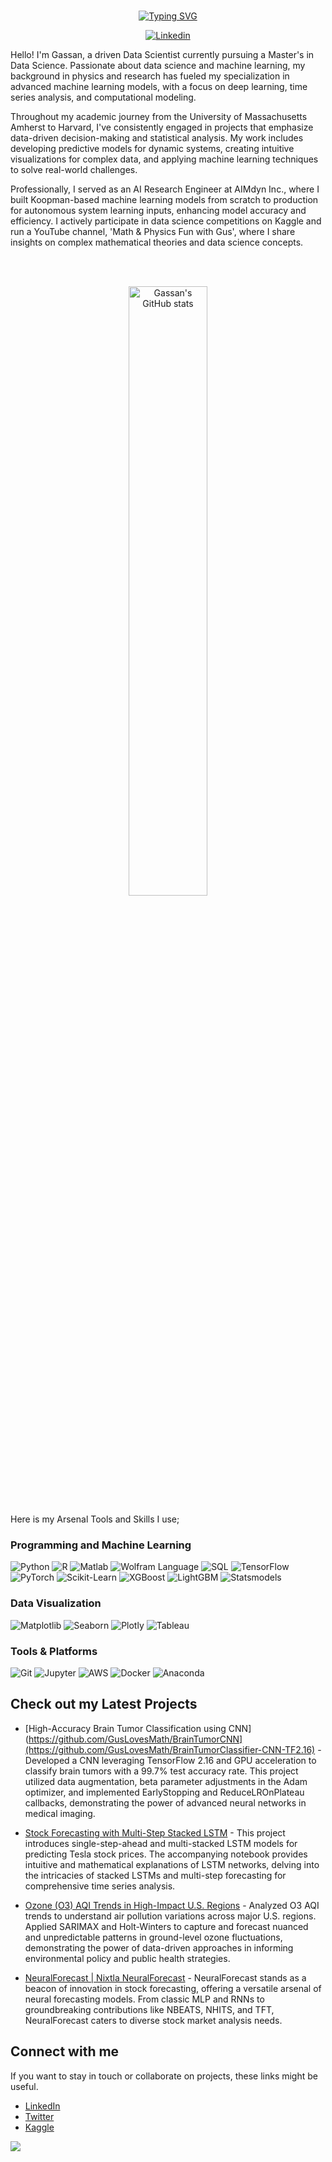 <br>

<p align="center">
<a href="https://github.com/GusLovesMath"><img src="https://readme-typing-svg.demolab.com?font=Roboto+Mono&size=60&pause=1500&color=FF6347&center=true&vCenter=true&width=700&lines=Hi+%F0%9F%91%8B!+I+am+Gus;Nice+to+meet+you!+Welcome+to+my+profile!" alt="Typing SVG" /></a>
</p>


<p align="center">
    <a href="https://www.linkedin.com/in/gassanyacteen/"><img alt="Linkedin" src="https://img.shields.io/badge/Linkedin-0A66C2?logo=Linkedin&logoColor=white"></a>
</p>

<p align="left">

Hello! I'm Gassan, a driven Data Scientist currently pursuing a Master's in Data Science. Passionate about data science and machine learning, my background in physics and research has fueled my specialization in advanced machine learning models, with a focus on deep learning, time series analysis, and computational modeling.

Throughout my academic journey from the University of Massachusetts Amherst to Harvard, I've consistently engaged in projects that emphasize data-driven decision-making and statistical analysis. My work includes developing predictive models for dynamic systems, creating intuitive visualizations for complex data, and applying machine learning techniques to solve real-world challenges.

Professionally, I served as an AI Research Engineer at AIMdyn Inc., where I built Koopman-based machine learning models from scratch to production for autonomous system learning inputs, enhancing model accuracy and efficiency. I actively participate in data science competitions on Kaggle and run a YouTube channel, 'Math & Physics Fun with Gus', where I share insights on complex mathematical theories and data science concepts.

</p>

<br>
<br>
<p align="center">
  <img width="50%" src="https://github-readme-stats-five-topaz-76.vercel.app/api?username=GusLovesMath&show_icons=true&theme=dark" alt="Gassan's GitHub stats"></img>
</p>

Here is my Arsenal Tools and Skills I use;

<h3 align="left">Programming and Machine Learning</h3>
<p>
    <img alt="Python" src="https://img.shields.io/badge/Python-3776AB.svg?logo=python&logoColor=white"></img>
    <img alt="R" src="https://img.shields.io/badge/R-276DC3.svg?logo=r&logoColor=white"></img>
    <img alt="Matlab" src="https://img.shields.io/badge/Matlab-0076A8.svg?logo=matlab&logoColor=white"></img>
    <img alt="Wolfram Language" src="https://img.shields.io/badge/Wolfram%20Language-DD1100.svg?&logoColor=white"></img>
    <img alt="SQL" src="https://img.shields.io/badge/SQL-4479A1.svg?logo=MySQL&logoColor=white"></img>
    <img alt="TensorFlow" src="https://img.shields.io/badge/TensorFlow-FF6F00.svg?logo=TensorFlow&logoColor=white"></img>
    <img alt="PyTorch" src="https://img.shields.io/badge/PyTorch-EE4C2C.svg?logo=PyTorch&logoColor=white"></img>
    <img alt="Scikit-Learn" src="https://img.shields.io/badge/ScikitLearn-F7931E.svg?logo=scikit-learn&logoColor=white"></img>
    <img alt="XGBoost" src="https://img.shields.io/badge/XGBoost-28A745.svg?logo=xgboost&logoColor=white"></img>
    <img alt="LightGBM" src="https://img.shields.io/badge/LightGBM-F9A03C.svg?logo=lightgbm&logoColor=white"></img>
    <img alt="Statsmodels" src="https://img.shields.io/badge/Statsmodels-DA8B16.svg?logo=statsmodels&logoColor=white"></img>
</p>

<h3 align="left">Data Visualization</h3>
<p>
    <img alt="Matplotlib" src="https://img.shields.io/badge/Matplotlib-11557c.svg?logo=Python&logoColor=white"></img>
    <img alt="Seaborn" src="https://img.shields.io/badge/Seaborn-15D8B0.svg?logo=Seaborn&logoColor=white"></img>
    <img alt="Plotly" src="https://img.shields.io/badge/Plotly-3F4F75.svg?logo=plotly&logoColor=white"></img>
    <img alt="Tableau" src="https://img.shields.io/badge/Tableau-E97627.svg?logo=Tableau&logoColor=white"></img>
</p>

<h3 align="left">Tools & Platforms</h3>
<p>
    <img alt="Git" src="https://img.shields.io/badge/Git-F05033.svg?logo=git&logoColor=white"></img>
    <img alt="Jupyter" src="https://img.shields.io/badge/Jupyter-F37626.svg?logo=Jupyter&logoColor=white"></img>
    <img alt="AWS" src="https://img.shields.io/badge/AWS-232F3E.svg?logo=amazonaws&logoColor=white"></img>
    <img alt="Docker" src="https://img.shields.io/badge/Docker-2496ED.svg?logo=docker&logoColor=white"></img>
    <img alt="Anaconda" src="https://img.shields.io/badge/Anaconda-44A833.svg?logo=Anaconda&logoColor=white"></img>
</p>

## Check out my Latest Projects

- [High-Accuracy Brain Tumor Classification using CNN](https://github.com/GusLovesMath/BrainTumorCNN](https://github.com/GusLovesMath/BrainTumorClassifier-CNN-TF2.16) - Developed a CNN leveraging TensorFlow 2.16 and GPU acceleration to classify brain tumors with a 99.7% test accuracy rate. This project utilized data augmentation, beta parameter adjustments in the Adam optimizer, and implemented EarlyStopping and ReduceLROnPlateau callbacks, demonstrating the power of advanced neural networks in medical imaging.

- [Stock Forecasting with Multi-Step Stacked LSTM](https://github.com/GusLovesMath/Stacked_Multi_Step_LSTM) - This project introduces single-step-ahead and multi-stacked LSTM models for predicting Tesla stock prices. The accompanying notebook provides intuitive and mathematical explanations of LSTM networks, delving into the intricacies of stacked LSTMs and multi-step forecasting for comprehensive time series analysis.

- [Ozone (O3) AQI Trends in High-Impact U.S. Regions](https://github.com/GusLovesMath/O3_AQI_Emission_ML) - Analyzed O3 AQI trends to understand air pollution variations across major U.S. regions. Applied SARIMAX and Holt-Winters to capture and forecast nuanced and unpredictable patterns in ground-level ozone fluctuations, demonstrating the power of data-driven approaches in informing environmental policy and public health strategies.

- [NeuralForecast | Nixtla NeuralForecast]([https://github.com/GusLovesMath/NeuralForecast](https://www.kaggle.com/code/guslovesmath/amazing-neuralforecast-nvda-forecasting)) - NeuralForecast stands as a beacon of innovation in stock forecasting, offering a versatile arsenal of neural forecasting models. From classic MLP and RNNs to groundbreaking contributions like NBEATS, NHITS, and TFT, NeuralForecast caters to diverse stock market analysis needs.

## Connect with me
If you want to stay in touch or collaborate on projects, these links might be useful.
- [LinkedIn](https://www.linkedin.com/in/gassanyacteen/)
- [Twitter](https://twitter.com/GusLovesMath)
- [Kaggle](https://www.kaggle.com/guslovesmath)

![](./profile-3d-contrib/profile-night-rainbow.svg)
